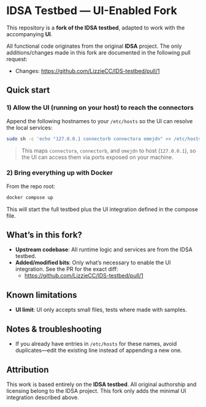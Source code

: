 # IDSA Testbed — UI-Enabled Fork

This repository is a **fork of the IDSA testbed**, adapted to work with the accompanying **UI**.

All functional code originates from the original **IDSA** project. The only additions/changes made in this fork are documented in the following pull request:

- Changes: <https://github.com/LizzieCC/IDS-testbed/pull/1>


## Quick start

### 1) Allow the UI (running on your host) to reach the connectors

Append the following hostnames to your `/etc/hosts` so the UI can resolve the local services:

```bash
sudo sh -c 'echo "127.0.0.1 connectorb connectora omejdn" >> /etc/hosts'
```

> This maps `connectora`, `connectorb`, and `omejdn` to host (`127.0.0.1`), so the UI can access them via ports exposed on your machine.

### 2) Bring everything up with Docker

From the repo root:

```bash
docker compose up
```

This will start the full testbed plus the UI integration defined in the compose file.


## What’s in this fork?

- **Upstream codebase**: All runtime logic and services are from the IDSA testbed.
- **Added/modified bits**: Only what’s necessary to enable the UI integration. See the PR for the exact diff:
  - <https://github.com/LizzieCC/IDS-testbed/pull/1>


## Known limitations

- **UI limit**: UI only accepts small files, tests where made with samples.


## Notes & troubleshooting

- If you already have entries in `/etc/hosts` for these names, avoid duplicates—edit the existing line instead of appending a new one.


## Attribution

This work is based entirely on the **IDSA testbed**. All original authorship and licensing belong to the IDSA project. This fork only adds the minimal UI integration described above.
